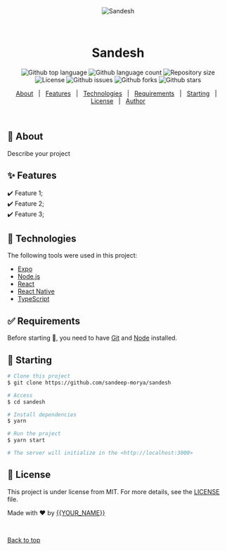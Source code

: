 <div align="center" id="top">
  <img src="./.github/app.gif" alt="Sandesh" />

&#xa0;

  <!-- <a href="https://sandesh.netlify.app">Demo</a> -->
</div>

<h1 align="center">Sandesh</h1>

<p align="center">
  <img alt="Github top language" src="https://img.shields.io/github/languages/top/sandeep-morya/sandesh?color=1da3dd">

  <img alt="Github language count" src="https://img.shields.io/github/languages/count/sandeep-morya/sandesh?color=1da3dd">

  <img alt="Repository size" src="https://img.shields.io/github/repo-size/sandeep-morya/sandesh?color=1da3dd">

  <img alt="License" src="https://img.shields.io/github/license/sandeep-morya/sandesh?color=1da3dd">

   <img alt="Github issues" src="https://img.shields.io/github/issues/sandeep-morya/sandesh?color=1da3dd" />

 <img alt="Github forks" src="https://img.shields.io/github/forks/sandeep-morya/sandesh?color=1da3dd" />

  <img alt="Github stars" src="https://img.shields.io/github/stars/sandeep-morya/sandesh?color=1da3dd" />
</p>

<!-- Status -->

<!-- <h4 align="center">
	🚧  Sandesh 🚀 Under construction...  🚧
</h4>

<hr> -->

<p align="center">
  <a href="#dart-about">About</a> &#xa0; | &#xa0;
  <a href="#sparkles-features">Features</a> &#xa0; | &#xa0;
  <a href="#rocket-technologies">Technologies</a> &#xa0; | &#xa0;
  <a href="#white_check_mark-requirements">Requirements</a> &#xa0; | &#xa0;
  <a href="#checkered_flag-starting">Starting</a> &#xa0; | &#xa0;
  <a href="#memo-license">License</a> &#xa0; | &#xa0;
  <a href="https://github.com/sandeep-morya" target="_blank">Author</a>
</p>

<br>

## :dart: About

Describe your project

## :sparkles: Features

:heavy_check_mark: Feature 1;\
:heavy_check_mark: Feature 2;\
:heavy_check_mark: Feature 3;

## :rocket: Technologies

The following tools were used in this project:

- [Expo](https://expo.io/)
- [Node.js](https://nodejs.org/en/)
- [React](https://pt-br.reactjs.org/)
- [React Native](https://reactnative.dev/)
- [TypeScript](https://www.typescriptlang.org/)

## :white_check_mark: Requirements

Before starting :checkered_flag:, you need to have [Git](https://git-scm.com) and [Node](https://nodejs.org/en/) installed.

## :checkered_flag: Starting

```bash
# Clone this project
$ git clone https://github.com/sandeep-morya/sandesh

# Access
$ cd sandesh

# Install dependencies
$ yarn

# Run the project
$ yarn start

# The server will initialize in the <http://localhost:3000>
```

## :memo: License

This project is under license from MIT. For more details, see the [LICENSE](LICENSE.md) file.

Made with :heart: by <a href="https://github.com/sandeep-morya" target="_blank">{{YOUR_NAME}}</a>

&#xa0;

<a href="#top">Back to top</a>
